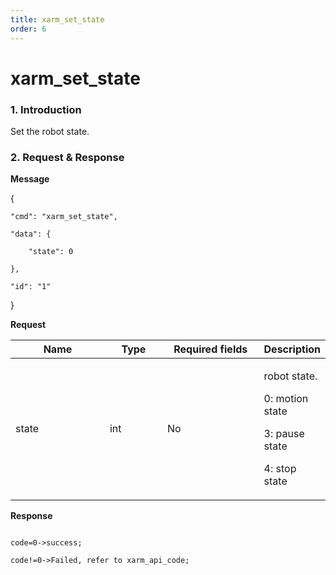 ```yaml
---
title: xarm_set_state
order: 6
---
```

# xarm\_set\_state



### 1. Introduction



Set the robot state.



### 2. Request & Response

**Message**

{

    "cmd": "xarm_set_state",
    
    "data": {
    
        "state": 0
    
    },
    
    "id": "1"

}

**Request**

<table data-full-width="true"><thead><tr><th width="142">Name</th><th width="79">Type</th><th width="144">Required fields</th><th>Description</th></tr></thead><tbody><tr><td>state</td><td>int</td><td>No</td><td><p>robot state. </p><p>0: motion state</p><p>3: pause state</p><p>4: stop state </p></td></tr></tbody></table>



**Response**

```

code=0->success;

code!=0->Failed, refer to xarm_api_code;

```



